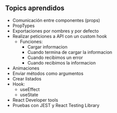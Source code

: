 ## Topics aprendidos

- Comunicación entre componentes (props)
- PropTypes
- Exportaciones por nombres y por defecto
- Realizar peticiones a API con un custom hook
  - Funciones:
    - Cargar informacion
    - Cuando termina de cargar la informacion
    - Cuando recibimos un error
    - Cuando recibimos la informacion
- Animaciones
- Enviar métodos como argumentos
- Crear listados
- Hook:
  - useEffect
  - useState
- React Developer tools
- Pruebas con JEST y React Testing Library
